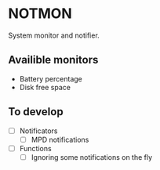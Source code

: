 # NOTMON
System monitor and notifier.

## Availible monitors
+ Battery percentage
+ Disk free space

## To develop
- [ ] Notificators
	- [ ] MPD notifications
- [ ] Functions
	- [ ] Ignoring some notifications on the fly
